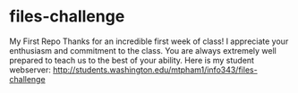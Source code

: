 # files-challenge
My First Repo
Thanks for an incredible first week of class! I appreciate your enthusiasm and commitment to the class. You are always extremely well prepared to teach us to the best of your ability. Here is my student webserver: http://students.washington.edu/mtpham1/info343/files-challenge